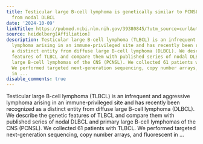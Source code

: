 ```yaml
---
title: Testicular large B-cell lymphoma is genetically similar to PCNSL and distinct
  from nodal DLBCL
date: '2024-10-09'
linkTitle: https://pubmed.ncbi.nlm.nih.gov/39380845/?utm_source=curl&utm_medium=rss&utm_campaign=pubmed-2&utm_content=1FakS-2QOkCT8HsMOQP1bCRQ4YzyumYOmxmF0moLsQ3dFB1E9V&fc=20220326224207&ff=20241009193154&v=2.18.0.post9+e462414
source: heidelberg[Affiliation]
description: Testicular large B-cell lymphoma (TLBCL) is an infrequent and aggressive
  lymphoma arising in an immune-privileged site and has recently been recognized as
  a distinct entity from diffuse large B-cell lymphoma (DLBCL). We describe the genetic
  features of TLBCL and compare them with published series of nodal DLBCL and primary
  large B-cell lymphomas of the CNS (PCNSL). We collected 61 patients with TLBCL.
  We performed targeted next-generation sequencing, copy number arrays, and fluorescent
  in ...
disable_comments: true
---
```

Testicular large B-cell lymphoma (TLBCL) is an infrequent and aggressive lymphoma arising in an immune-privileged site and has recently been recognized as a distinct entity from diffuse large B-cell lymphoma (DLBCL). We describe the genetic features of TLBCL and compare them with published series of nodal DLBCL and primary large B-cell lymphomas of the CNS (PCNSL). We collected 61 patients with TLBCL. We performed targeted next-generation sequencing, copy number arrays, and fluorescent in ...
